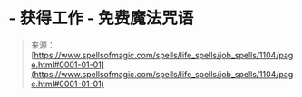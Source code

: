 <!--yml

category: 未分类

date: 2024-06-12 18:33:55

-->

# -   获得工作 - 免费魔法咒语

> 来源：[https://www.spellsofmagic.com/spells/life_spells/job_spells/1104/page.html#0001-01-01](https://www.spellsofmagic.com/spells/life_spells/job_spells/1104/page.html#0001-01-01)
